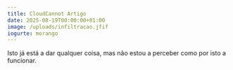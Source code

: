 ```yaml
---
title: CloudCannot Artigo
date: 2025-08-19T00:00:00+01:00
image: /uploads/infiltracao.jfif
iogurte: morango
---
```

Isto já está a dar qualquer coisa, mas não estou a perceber como por isto a funcionar.